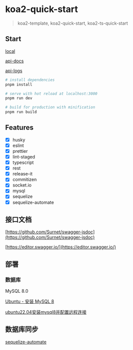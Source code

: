 # koa2-quick-start

> koa2-template, koa2-quick-start, koa2-ts-quick-start

## Start

[local](http://127.0.0.1:3000/)

[api-docs](http://127.0.0.1:3003/api-docs)

[api-logs](http://127.0.0.1:3003/api-logs)


```bash
# install dependencies
pnpm install

# serve with hot reload at localhost:3000
pnpm run dev

# build for production with minification
pnpm run build
```

## Features

- [x] husky
- [x] eslint
- [x] prettier
- [x] lint-staged
- [x] typescript
- [x] rest
- [x] release-it
- [x] commitizen
- [x] socket.io
- [x] mysql
- [x] sequelize
- [x] sequelize-automate

## 接口文档

[https://github.com/Surnet/swagger-jsdoc](https://github.com/Surnet/swagger-jsdoc)

[https://editor.swagger.io/](https://editor.swagger.io/)

## 部署

### 数据库

MySQL 8.0

[Ubuntu - 安装 MySQL 8](https://blog.csdn.net/qq_43116031/article/details/133823687)

[ubuntu22.04安装mysql8并配置远程连接](https://blog.csdn.net/qq_39187538/article/details/135222105)

## 数据库同步

[sequelize-automate](https://github.com/nodejh/sequelize-automate)